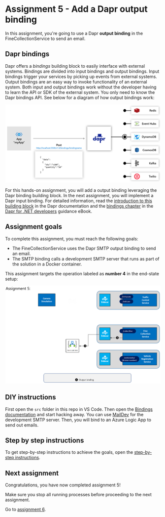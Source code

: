 # Assignment 5 - Add a Dapr output binding

In this assignment, you're going to use a Dapr **output binding** in the FineCollectionService to send an email.

## Dapr bindings

Dapr offers a *bindings* building block to easily interface with external systems. Bindings are divided into input bindings and output bindings. Input bindings trigger your services by picking up events from external systems. Output bindings are an easy way to invoke functionality of an external system. Both input and output bindings work without the developer having to learn the API or SDK of the external system. You only need to know the Dapr bindings API. See below for a diagram of how output bindings work:

<img src="img/output-binding.png" style="zoom: 50%;" />

For this hands-on assignment, you will add a output binding leveraging the Dapr binding building block. In the next assignment, you will implement a Dapr input binding. For detailed information, read the [introduction to this building block](https://docs.dapr.io/developing-applications/building-blocks/bindings/) in the Dapr documentation and the [bindings chapter](https://docs.microsoft.com/dotnet/architecture/dapr-for-net-developers/bindings) in the [Dapr for .NET developers](https://docs.microsoft.com/dotnet/architecture/dapr-for-net-developers/) guidance eBook.

## Assignment goals

To complete this assignment, you must reach the following goals:

- The FineCollectionService uses the Dapr SMTP output binding to send an email.
- The SMTP binding calls a development SMTP server that runs as part of the solution in a Docker container.

This assignment targets the operation labeled as **number 4** in the end-state setup:

<img src="./img/output-binding-operation.png" style="zoom: 67%;" />

## DIY instructions

First open the `src` folder in this repo in VS Code. Then open the [Bindings documentation](https://docs.dapr.io/developing-applications/building-blocks/bindings/) and start hacking away. You can use [MailDev](https://github.com/maildev/maildev) for the development SMTP server. Then, you will bind to an Azure Logic App to send out emails.

## Step by step instructions

To get step-by-step instructions to achieve the goals, open the [step-by-step instructions](step-by-step.md).

## Next assignment

Congratulations, you have now completed assignment 5!

Make sure you stop all running processes before proceeding to the next assignment.

Go to [assignment 6](../Assignment06/README.md).
